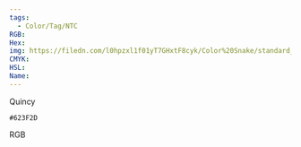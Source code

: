 ```yaml
---
tags:
  - Color/Tag/NTC
RGB:
Hex:
img: https://filedn.com/l0hpzxl1f01yT7GHxtF8cyk/Color%20Snake/standard_csv_to_svg//623F2D.svg
CMYK:
HSL:
Name:
---
```

Quincy
```palette
#623F2D
```
RGB
